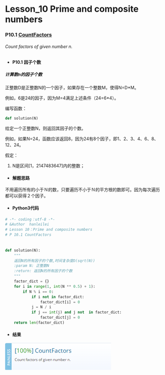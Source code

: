 # Lesson_10 Prime and composite numbers  


### P10.1 [CountFactors](https://app.codility.com/programmers/lessons/10-prime_and_composite_numbers/count_factors/) 

###### Count factors of given number n.

* #### P10.1  因子个数

##### 计算数n的因子个数

正整数D是正整数N的一个因子，如果存在一个整数M，使得N=D*M。

例如，6是24的因子，因为M=4满足上述条件（24=6*4）。

编写函数：

```python
def solution(N)
```
给定一个正整数N，则返回其因子的个数。

例如，如果N=24，函数应该返回8，因为24有8个因子，即1、2、3、4、6、8、12、24。

假定：

  1. N是区间[1，2147483647]内的整数；


* #### 解题思路

不用遍历所有的小于Ｎ的数，只要遍历不小于Ｎ的平方根的数即可。因为每次遍历都可以获得２个因子。

* #### Python3代码

```python
# -*- coding：utf-8 -*-
# &Author  hanleilei
# Lesson 10：Prime and composite numbers
# P 10.1 CountFactors


def solution(N):
    """
    返回N的所有因子的个数,时间复杂度O(sqrt(N))
    :param N: 正整数N
    :return: 返回N的所有因子的个数
    """
    factor_dict = {}
    for i in range(1, int(N ** 0.5) + 1):
        if N % i == 0:
            if i not in factor_dict:
                factor_dict[i] = 0
            j = N / i
            if j == int(j) and j not  in factor_dict:
                factor_dict[j] = 0
    return len(factor_dict)
```


* #### 结果


![image](https://github.com/Anfany/Codility-Lessons-By-Python3/blob/master/L10_Prime%20and%20composite%20numbers/10.1.png)
